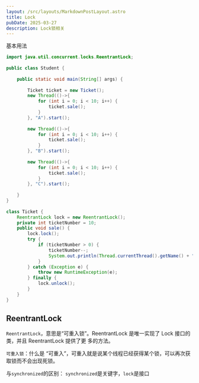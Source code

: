 ```yaml
---
layout: /src/layouts/MarkdownPostLayout.astro
title: Lock
pubDate: 2025-03-27
description: Lock锁相关
---
```

基本用法

```Java
import java.util.concurrent.locks.ReentrantLock;  
  
public class Student {  
  
    public static void main(String[] args) {  
  
        Ticket ticket = new Ticket();  
        new Thread(()->{  
            for (int i = 0; i < 10; i++) {  
                ticket.sale();  
            }  
        }, "A").start();  
  
        new Thread(()->{  
            for (int i = 0; i < 10; i++) {  
                ticket.sale();  
            }  
        }, "B").start();  
  
        new Thread(()->{  
            for (int i = 0; i < 10; i++) {  
                ticket.sale();  
            }  
        }, "C").start();  
  
    }  
}  
  
class Ticket {  
    ReentrantLock lock = new ReentrantLock();  
    private int ticketNumber = 10;  
    public void sale() {  
        lock.lock();  
        try {  
            if (ticketNumber > 0) {  
                ticketNumber--;  
                System.out.println(Thread.currentThread().getName() + " sale ticket " + ticketNumber);  
            }  
        } catch (Exception e) {  
            throw new RuntimeException(e);  
        } finally {  
            lock.unlock();  
        }  
    }  
}
```

##  ReentrantLock

`ReentrantLock`，意思是“可重入锁”。ReentrantLock 是唯一实现了 Lock 接口的类，并且 ReentrantLock 提供了更 多的方法。

`可重入锁`：什么是 “可重入”，可重入就是说某个线程已经获得某个锁，可以再次获取锁而不会出现死锁。

与`synchronized`的区别：
`synchronized`是关键字，`lock`是接口